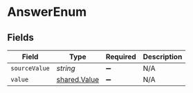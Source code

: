 # AnswerEnum


## Fields

| Field                                               | Type                                                | Required                                            | Description                                         |
| --------------------------------------------------- | --------------------------------------------------- | --------------------------------------------------- | --------------------------------------------------- |
| `sourceValue`                                       | *string*                                            | :heavy_minus_sign:                                  | N/A                                                 |
| `value`                                             | [shared.Value](../../../sdk/models/shared/value.md) | :heavy_minus_sign:                                  | N/A                                                 |